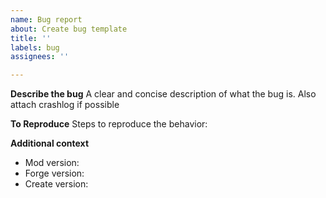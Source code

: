 ```yaml
---
name: Bug report
about: Create bug template
title: ''
labels: bug
assignees: ''

---
```


**Describe the bug**
A clear and concise description of what the bug is.
Also attach crashlog if possible

**To Reproduce**
Steps to reproduce the behavior:

**Additional context**
- Mod version:
- Forge version:
- Create version:
